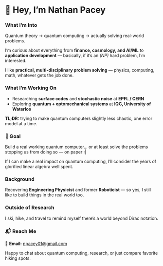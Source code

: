 # 👋 Hey, I’m Nathan Pacey  

### What I’m Into  

Quantum theory → quantum computing → actually solving real-world problems.  

I’m curious about everything from **finance, cosmology, and AI/ML** to **application development** — basically, if it’s an *(NP)* hard problem, I’m interested.  

I like **practical, multi-disciplinary problem solving** — physics, computing, math, whatever gets the job done.  


### What I’m Working On  

- Researching **surface codes** and **stochastic noise** at **EPFL / CERN**  
- Exploring **quantum + optomechanical systems** at **IQC, University of Waterloo**  

**TL;DR:** trying to make quantum computers slightly less chaotic, one error model at a time.  



### 🎯 Goal  

Build a real working quantum computer… or at least solve the problems stopping us from doing so — on paper :|  

If I can make a real impact on quantum computing, I’ll consider the years of glorified linear algebra well spent.  



### Background  

Recovering **Engineering Physicist** and former **Roboticist** — so yes, I still like to build things in the real world too.  



### Outside of Research  

I ski, hike, and travel to remind myself there’s a world beyond Dirac notation.  


### 📬 Reach Me  

📧 **Email:** npacey01@gmail.com  

Happy to chat about quantum computing, research, or just compare favorite hiking spots.  
